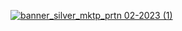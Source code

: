 [![banner_silver_mktp_prtn 02-2023 (1)](https://user-images.githubusercontent.com/16775850/235613796-f8067a1b-c835-4606-87a4-d1fc37d7c5b6.png)](https://marketplace.atlassian.com/apps/1219033/assertthat-bdd-cucumber-for-jira?hosting=cloud&tab=overview)
